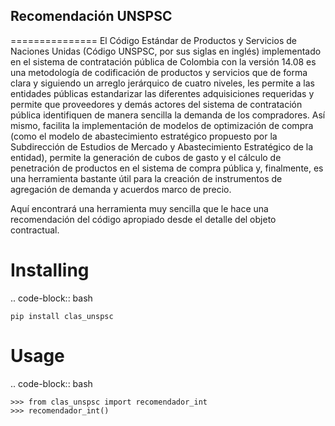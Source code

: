 ## Recomendación UNSPSC
===============
El Código Estándar de Productos y Servicios de Naciones Unidas (Código UNSPSC, por sus siglas en inglés) implementado en el sistema de contratación pública de Colombia con la versión 14.08 es una metodología de codificación de productos y servicios que de forma clara y siguiendo un arreglo jerárquico de cuatro niveles, les permite a las entidades públicas estandarizar las diferentes adquisiciones requeridas y  permite que proveedores y demás actores del sistema de contratación pública identifiquen de manera sencilla la demanda de los compradores. Así mismo, facilita la implementación de modelos de optimización de compra (como el modelo de abastecimiento estratégico propuesto por la Subdirección de Estudios de Mercado y Abastecimiento Estratégico de la entidad), permite la generación de cubos de gasto y el cálculo de penetración de productos en el sistema de compra pública y, finalmente, es una herramienta bastante útil para la creación de instrumentos de agregación de demanda y acuerdos marco de precio.

Aquí encontrará una herramienta muy sencilla que le hace una recomendación del código apropiado desde el detalle del objeto contractual.

Installing
============

.. code-block:: bash

    pip install clas_unspsc

Usage
=====

.. code-block:: bash

    >>> from clas_unspsc import recomendador_int
    >>> recomendador_int()